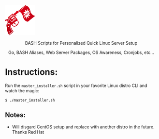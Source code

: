 ![](https://github.com/nickmancari/startingline/blob/master/start.png) <p align='center'> BASH Scripts for Personalized Quick Linux Server Setup</p>
<p align='center'> Go, BASH Aliases, Web Server Packages, OS Awareness, Cronjobs, etc... </p>

<p></p>

# Instructions:
Run the `master_installer.sh` script in your favorite Linux distro CLI and watch the magic:
```
$ ./master_installer.sh
```

<p></p>

## Notes:
* Will disgard CentOS setup and replace with another distro in the future. Thanks Red Hat
